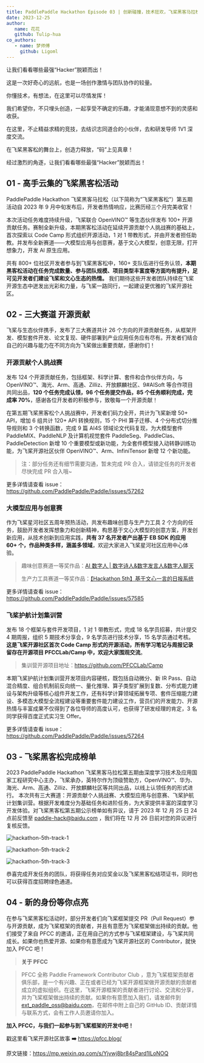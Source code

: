 ```yaml
---
title: PaddlePaddle Hackathon Episode 03 | 创新碰撞，技术狂欢，飞桨黑客马拉松第五期活动圆满收官！
date: 2023-12-25
author:
   name: 花花
   github: Tulip-hua
co_authors:
   - name: 梦师傅
     github: Ligoml
---
```


让我们看看哪些最强“Hacker”脱颖而出！

<!-- more -->

这是一次好奇心的远航，也是一场创作激情与团队协作的较量。

你懂技术，有想法，在这里可以尽情发挥！

我们希望你，不只埋头创造，一起享受不确定的乐趣，才能涌现意想不到的灵感和收获。

在这里，不止精益求精的竞技，去结识志同道合的小伙伴，去和研发导师 1V1 深度交流。

在飞桨黑客松的舞台上，创造力释放，“码”上见真章！

经过激烈的角逐，让我们看看哪些最强“Hacker”脱颖而出！

## 01 - 高手云集的飞桨黑客松活动

PaddlePaddle Hackathon 飞桨黑客马拉松（以下简称为“飞桨黑客松”）第五期活动自 2023 年 9 月中旬发布后，开发者热情响应，比赛历经三个月完美收官！

本次活动任务难度持续升级，飞桨联合 OpenVINO™ 等生态伙伴发布 100+ 开源贡献任务。赛制全新升级，本期黑客松活动在延续开源贡献个人挑战赛的基础上，首次探索以 Code Camp 形式组织开源活动，1 对 1 带教形式，并由开发者担任助教。并发布全新赛道——大模型应用与创意赛，基于文心大模型，创意无限，打开想象力，开发 AI 原生应用。

共有 800+ 位社区开发者参与到飞桨黑客松中，160+ 支队伍进行任务认领，**本期黑客松活动在任务完成数量、参与团队规模、项目类型丰富度等方面均有提升，足可见开发者们建设飞桨和文心生态的热情。** 我们期待这些开发者团队持续在飞桨开源生态中迸发出光彩和力量，与飞桨一路同行，一起建设更优雅的飞桨开源社区。

## 02 - 三大赛道 开源贡献

飞桨与生态伙伴携手，发布了三大赛道共计 26 个方向的开源贡献任务，从框架开发、模型套件开发、论文复现、硬件部署到产业应用任务应有尽有。开发者们结合自己的兴趣与能力在不同方向为飞桨做出重要贡献，感谢你们！

### 开源贡献个人挑战赛

发布 124 个开源贡献任务，包括框架、科学计算、套件和合作伙伴方向，与 OpenVINO™、海光、Arm、高通、Zilliz、开放麒麟社区、9#AISoft 等合作项目共同出品，**120 个任务完成认领，96 个任务提交作品，85 个任务顺利完成，完成率 70%**，感谢各位开发者的积极参与，致敬每一个开源贡献！

在第五期飞桨黑客松个人挑战赛中，开发者们码力全开，共计为飞桨新增 50+ API，增加 6 组共计 120+ API 转换规则，15 个 PHI 算子迁移、4 个分布式切分推导规则和 3 个转换函数，完成 9 篇 AI4S 领域论文代码复现，为大模型套件 PaddleMIX、PaddleNLP 及计算机视觉套件 PaddleSeg、PaddleClas、PaddleDetection 新增 10 个重要模型或新功能，为全套件模型接入动转静训练功能，为飞桨开源社区伙伴 OpenVINO™、Arm、InfiniTensor 新增 12 个新功能。

> 注：部分任务还有细节需要沟通，暂未完成 PR 合入，请锁定任务的开发者尽快完成 PR 合入哦~

更多详情请查看 issue：https://github.com/PaddlePaddle/Paddle/issues/57262

### 大模型应用与创意赛

作为飞桨星河社区五周年预热活动，共发布趣味创意与生产力工具 2 个方向的任务，鼓励开发者发挥想象力和创新精神，构思基于文心大模型的创意方案，开发创新应用，从技术创新到应用实践，**共有 37 名开发者产出基于 EB SDK 的应用 60+ 个，作品种类多样，涵盖多领域**，欢迎大家进入飞桨星河社区应用中心体验。

> 趣味创意赛道一等奖作品：[AI 数字人 | 数字诗人&数字发言人&数字人聊天](https://aistudio.baidu.com/application/detail/10863)
>
> 生产力工具赛道一等奖作品：[【Hackathon 5th】基于文心一言的日报系统](https://aistudio.baidu.com/projectdetail/7277555)

更多详情请查看 issue：https://github.com/PaddlePaddle/Paddle/issues/57585

### 飞桨护航计划集训营

发布 18 个框架与套件开发项目，1 对 1 带教形式，完成 18 名学员招募，共计提交 4 期周报，组织 5 期技术分享会，9 名学员进行技术分享，15 名学员通过考核。**这是飞桨开源社区首次 Code Camp 形式的开源活动，所有学习笔记与周报记录留存在开源项目 PFCCLab/Camp 中，欢迎大家围观交流**。

> 集训营开源项目地址：https://github.com/PFCCLab/Camp

本期飞桨护航计划集训营开发项目内容硬核，既包括自动微分、新 IR Pass、自动混合精度、组合机制前反向统一、量化推理、算子类型扩展到复数、分布式能力建设与架构升级等核心组件开发工作，还有科学计算领域拓展专项、套件压缩能力建设、多模态大模型全流程建设等重要套件能力建设工作，营员们的开发能力、开源热情与丰富成果不仅得到了各位导师的高度认可，也获得了研发经理的肯定，3 名同学获得百度正式实习生 Offer。

更多详情请查看 issue：https://github.com/PaddlePaddle/Paddle/issues/57264

## 03 - 飞桨黑客松完成榜单

2023 PaddlePaddle Hackathon 飞桨黑客马拉松第五期由深度学习技术及应用国家工程研究中心主办，飞桨承办，英特尔作为顶级赞助方，OpenVINO™、华为、海光、Arm、高通、Zilliz、开放麒麟社区等共同出品，以线上认领任务的形式进行。 本次共有三大赛道：开源贡献个人挑战赛、大模型应用与创意赛、飞桨护航计划集训营。根据开发难度分为基础任务和进阶任务，为大家提供丰富的深度学习开发体验。对飞桨黑客松第五期公示榜单如有异议，请于 2023 年 12 月 25 日 24 点前反馈至 paddle-hack@baidu.com ，我们将在 12 月 26 日前对您的异议进行复核反馈。

![hackathon-5th-track-1](../images/hackathon-5th/track-1.jpg)

![hackathon-5th-track-2](../images/hackathon-5th/track-2.jpg)

![hackathon-5th-track-3](../images/hackathon-5th/track-3.jpg)

恭喜完成开发任务的团队，将获得任务对应奖金以及飞桨黑客松结项证书，同时也可以获得百度招聘绿色通道。

## 04 - 新的身份等你点亮

在参与飞桨黑客松活动时，部分开发者们向飞桨框架提交 PR（Pull Request）参与开源贡献，成为飞桨框架的贡献者，并且有意愿为飞桨框架做出持续的贡献。他们接受了来自 PFCC 的邀请，正在用自己的方式参与飞桨框架建设，与飞桨共同成长。如果你也热爱开源、如果你有意愿成为飞桨开源社区的 Contributor，就快加入 PFCC 吧！

> **关于 PFCC**

> PFCC 全称 Paddle Framework Contributor Club ，意为飞桨框架贡献者俱乐部，是一个有兴趣、正在或者已经为飞桨开源框架做开源贡献的贡献者成立的虚拟组织。在这里，飞桨开源框架的贡献者进行讨论、交流和分享，并为飞桨框架做出持续的贡献。如果你有意愿加入我们，请发邮件到 ext_paddle_oss@baidu.com，在邮件中附上自己的 GitHub ID、贡献详情与联系方式，会有工作人员邀请你加入。

**加入 PFCC，与我们一起参与到飞桨框架的开发中吧！**

戳这里看飞桨开源社区故事 **➡️** https://pfcc.blog/

原文链接：https://mp.weixin.qq.com/s/Yjvwj8br84sPard1lLoNOQ
